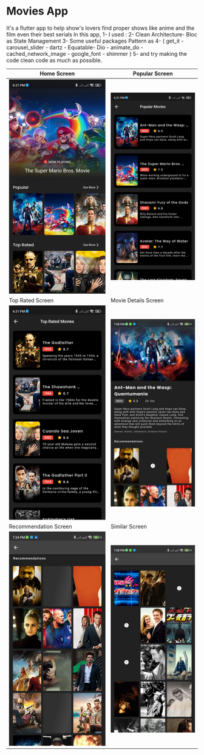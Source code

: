 # Movies App

 It's a flutter app to help show's lovers find proper shows like anime and the film even their best serials ln this app,
1- I used : 
2- Clean Architecture- Bloc as State Management
3- Some useful packages Pattern as
4- ( get_it - carousel_slider - dartz - Equatable- Dio - animate_do - cached_network_image - google_font - shimmer )
5- and try making the code clean code as much as possible.


| Home Screen | Popular Screen                       |
|------|-------------------------------------------|
|<img src="assets/screen_shots/HomeScreen.jpg" width="400">| <img src="assets/screen_shots/PopularScreen.jpg" width="400"> |
| Top Rated Screen  | Movie Details Screen                       |
| <img src="assets/screen_shots/TopRatedScreen.jpg" width="400"> | <img src="assets/screen_shots/MovieDetails.jpg" width="400"> |
| Recommendation Screen  | Similar Screen                       |
| <img src="assets/screen_shots/RecommendationScreen.jpg" width="400"> | <img src="assets/screen_shots/SimilarScreen.jpg" width="400"> |
